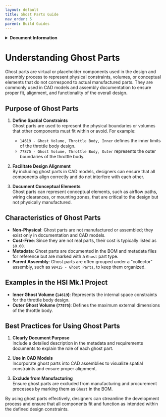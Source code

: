 ```yaml
---
layout: default
title: Ghost Parts Guide
nav_order: 5
parent: Build Guides
---
```


<details markdown="1">
<summary><strong>Document Information</strong></summary>

| Document Title | Understanding Ghost Parts |
| :---- | ----- |
| **Document Number** | 0006 |
| **Version Number** | 1.0 |
| **Effective Date** | 23 May 25 |
| **Prepared By** | Engines |
| **Reviewed By** |  |
| **Approved By** |  |
| **Next Review Date** | 23 Jun 25 |
| **Location** | GitHub - hover-stop/docs |

| Version | Date | Description of Change | Changed By |
| ----- | ----- | ----- | ----- |
| 1.0 | 23 May 25 | Initial release | Engines |

</details>

# Understanding Ghost Parts

Ghost parts are virtual or placeholder components used in the design and assembly process to represent physical constraints, volumes, or conceptual elements that do not correspond to actual manufactured parts. They are commonly used in CAD models and assembly documentation to ensure proper fit, alignment, and functionality of the overall design.

## Purpose of Ghost Parts

1. **Define Spatial Constraints**  
   Ghost parts are used to represent the physical boundaries or volumes that other components must fit within or avoid. For example:
   - `14619 - Ghost Volume, Throttle Body, Inner` defines the inner limits of the throttle body design.
   - `77875 - Ghost Volume, Throttle Body, Outer` represents the outer boundaries of the throttle body.

2. **Facilitate Design Alignment**  
   By including ghost parts in CAD models, designers can ensure that all components align correctly and do not interfere with each other.

3. **Document Conceptual Elements**  
   Ghost parts can represent conceptual elements, such as airflow paths, wiring clearances, or mounting zones, that are critical to the design but not physically manufactured.

## Characteristics of Ghost Parts

- **Non-Physical**: Ghost parts are not manufactured or assembled; they exist only in documentation and CAD models.
- **Cost-Free**: Since they are not real parts, their cost is typically listed as `$0.00`.
- **Metadata**: Ghost parts are documented in the BOM and metadata files for reference but are marked with a `Ghost` part type.
- **Parent Assembly**: Ghost parts are often grouped under a "collector" assembly, such as `98415 - Ghost Parts`, to keep them organized.

## Examples in the HSI Mk.1 Project

- **Inner Ghost Volume (`14619`)**: Represents the internal space constraints for the throttle body design.
- **Outer Ghost Volume (`77875`)**: Defines the maximum external dimensions of the throttle body.

## Best Practices for Using Ghost Parts

1. **Clearly Document Purpose**  
   Include a detailed description in the metadata and requirements documents to explain the role of each ghost part.

2. **Use in CAD Models**  
   Incorporate ghost parts into CAD assemblies to visualize spatial constraints and ensure proper alignment.

3. **Exclude from Manufacturing**  
   Ensure ghost parts are excluded from manufacturing and procurement processes by marking them as `Ghost` in the BOM.

By using ghost parts effectively, designers can streamline the development process and ensure that all components fit and function as intended within the defined design constraints.
